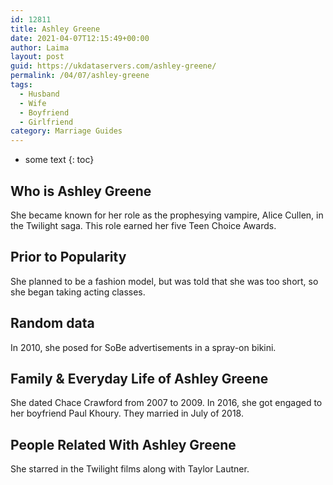 ```yaml
---
id: 12811
title: Ashley Greene
date: 2021-04-07T12:15:49+00:00
author: Laima
layout: post
guid: https://ukdataservers.com/ashley-greene/
permalink: /04/07/ashley-greene
tags:
  - Husband
  - Wife
  - Boyfriend
  - Girlfriend
category: Marriage Guides
---
```


* some text
{: toc}


## Who is Ashley Greene
                  
                  
                  
She became known for her role as the prophesying vampire, Alice Cullen, in the Twilight saga. This role earned her five Teen Choice Awards. 
                  
              
            
              
            
                
                
                
## Prior to Popularity
                  
                  
                  
She planned to be a fashion model, but was told that she was too short, so she began taking acting classes. 
                  
              
            
              
            
                
                
                
## Random data
                  
                  
                  
In 2010, she posed for SoBe advertisements in a spray-on bikini.  
                  
              
            
              
            
                
                
                
## Family & Everyday Life of Ashley Greene
                  
                  
                  
She dated Chace Crawford from 2007 to 2009. In 2016, she got engaged to her boyfriend Paul Khoury. They married in July of 2018.
                  
              
            
              
            
                
                
                
## People Related With Ashley Greene
                  
                  
                  
She starred in the Twilight films along with Taylor Lautner. 
                  
              
            
              
            
                
              
            
              
              
            
            
              
            
          
          
          